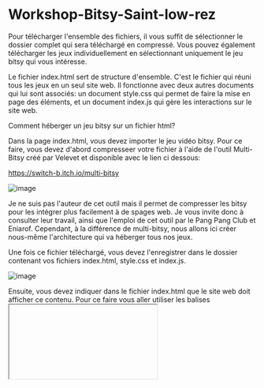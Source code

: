 # Workshop-Bitsy-Saint-low-rez

Pour télécharger l'ensemble des fichiers, il vous suffit de sélectionner le dossier complet qui sera téléchargé en compressé. Vous pouvez également télécharger les jeux individuellement en sélectionnant uniquement le jeu bitsy qui vous intéresse. 

Le fichier index.html sert de structure d'ensemble. C'est le fichier qui réuni tous les jeux en un seul site web. Il fonctionne avec deux autres documents qui lui sont associés: un document style.css qui permet de faire la mise en page des éléments, et un document index.js qui gère les interactions sur le site web. 

Comment héberger un jeu bitsy sur un fichier html? 

Dans la page index.html, vous devez importer le jeu vidéo bitsy. Pour ce faire, vous devez d'abord compresseer votre fichier à l'aide de l'outil Multi-Bitsy créé par Velevet et disponible avec le lien ci dessous:

https://switch-b.itch.io/multi-bitsy

![image](https://github.com/BenQueron/Workshop-Bitsy-Saint-low-rez/assets/64792923/0ba303e4-69e6-42bd-a652-bd14a218a23a)

Je ne suis pas l'auteur de cet outil mais il permet de compresser les bitsy pour les intégrer plus facilement à de spages web. Je vous invite donc à consulter leur travail, ainsi que l'emploi de cet outil par le Pang Pang Club et Eniarof. Cependant, à la différence de multi-bitsy, nous allons ici créer nous-même l'architecture qui va héberger tous nos jeux.

Une fois ce fichier téléchargé, vous devez l'enregistrer dans le dossier contenant vos fichiers index.html, style.css et index.js. 

![image](https://github.com/BenQueron/Workshop-Bitsy-Saint-low-rez/assets/64792923/161a91b9-5675-4c4a-8097-e239a3ea4e2a)

Ensuite, vous devez indiquer dans le fichier index.html que le site web doit afficher ce contenu. Pour ce faire vous aller utiliser les balises <iframe>. Ces balises vous permettent d'hérberger une page web au sein d'une autre page web, apr exemple pour insérer une page Google maps. Ici, vous aller référencer le jeu bitsy compressé en indiquant au sein de la balise le nom exact de votre jeu. 
Dans l'image ci-dessous vous voyez qu'en plus de la balise <iframe> on doit donner la source du jeu. 
Pour indiquer quel jeu vous voulez vous devez utiliser le lien: src='nomdevotrejeu.html' . Si jamais vous regroupez vos fichiers dans un seul dossier, vous pouvez lui indiquer le nom du dossier en tapant: src='nomdudossier/nomdevotrejeu.html' et en intégrant bien le dossier dans le projet sinon cela ne marchera pas. 

![image](https://github.com/BenQueron/Workshop-Bitsy-Saint-low-rez/assets/64792923/73226a51-02e2-45dd-83f1-c2e6d058bda9)

Vous n'avez plus qu'à ouvrir votre site web en cliquant sur le fichier index.html et votre jeu sera intégré dans une page web! Pour la mise en page, vous pouvez désormais modifier l'organisation dans la page de la balise <iframe> qui contient votre jeu. Pour jouer il suffit de cliquer sur le jeu avec la souris et ensuite d'utiliser les flèches. Pour revenir à de la navigation web il faut cliquer à côté du jeu. 

Le dernier fichier index.js permet de récupérer des informations comme le fait de cliquer sur un jeu ou les déplacements de la souris. De ce fait, il devient possible pour vous de rajouter des interactions JavaScript en plus des jeux si vous le souhaitez: texte animé, faire apparaitre ou disparaitre du contenu... etc. 
